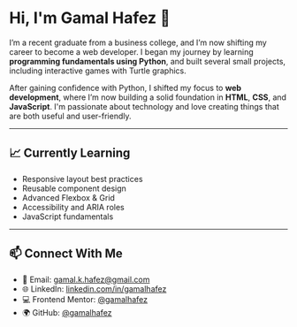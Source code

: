 # Hi, I'm Gamal Hafez 👋

I’m a recent graduate from a business college, and I’m now shifting my career to become a web developer. I began my journey by learning **programming fundamentals using Python**, and built several small projects, including interactive games with Turtle graphics. 

After gaining confidence with Python, I shifted my focus to **web development**, where I’m now building a solid foundation in **HTML**, **CSS**, and **JavaScript**. I'm passionate about technology and love creating things that are both useful and user-friendly.

---

## 📈 Currently Learning

- Responsive layout best practices
- Reusable component design
- Advanced Flexbox & Grid
- Accessibility and ARIA roles
- JavaScript fundamentals

---

## 📫 Connect With Me

- 📧 Email: gamal.k.hafez@gmail.com
- 🌐 LinkedIn: [linkedin.com/in/gamalhafez](https://www.linkedin.com/in/gamal-hafez/)
- 💻 Frontend Mentor: [@gamalhafez](https://www.frontendmentor.io/profile/gamalhafez)
- 🌍 GitHub: [@gamalhafez](https://github.com/gamalhafez)
